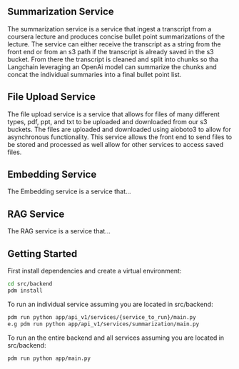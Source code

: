 ## Summarization Service

The summarization service is a service that ingest a transcript from a coursera lecture and produces concise bullet point summarizations of the lecture. The service can either receive the transcript as a string from the front end or from an s3 path if the transcript is already saved in the s3 bucket. From there the transcript is cleaned and split into chunks so tha Langchain leveraging an OpenAi model can summarize the chunks and concat the individual summaries into a final bullet point list.

## File Upload Service

The file upload service is a service that allows for files of many different types, pdf, ppt, and txt to be uploaded and downloaded from our s3 buckets. The files are uploaded and downloaded using aioboto3 to allow for asynchronous functionality. This service allows the front end to send files to be stored and processed as well allow for other services to access saved files.

## Embedding Service

The Embedding service is a service that...

## RAG Service

The RAG service is a service that...



## Getting Started

First install dependencies and create a virtual environment:

```bash
cd src/backend
pdm install
```

To run an individual service assuming you are located in src/backend:

```bash
pdm run python app/api_v1/services/{service_to_run}/main.py
e.g pdm run python app/api_v1/services/summarization/main.py
```

To run an the entire backend and all services assuming you are located in src/backend:

```bash
pdm run python app/main.py

```

